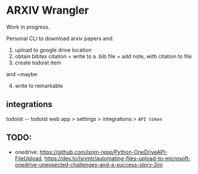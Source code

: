 # ARXIV Wrangler

Work in progress.

Personal CLI to download arxiv papers and:
1. upload to google drive location
2. obtain bibtex citation + write to a .bib file + add note, with citation to file
3. create todoist item

and ~maybe:

4. write to remarkable


## integrations
todoist -- todoist web app > settings > integrations > `API token`

## TODO:
- onedrive: https://github.com/jsnm-repo/Python-OneDriveAPI-FileUpload, https://dev.to/jsnmtr/automating-files-upload-to-microsoft-onedrive-unexpected-challenges-and-a-success-story-2ini